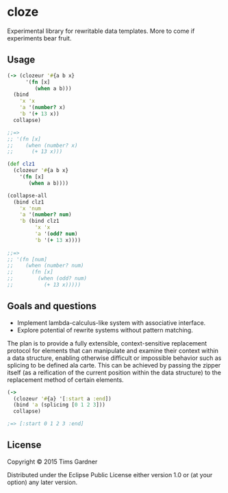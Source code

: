 # cloze

Experimental library for rewritable data templates. More to come if experiments bear fruit.

## Usage

```clojure
(-> (clozeur '#{a b x}
      '(fn [x]
         (when a b)))
  (bind
    'x 'x
    'a '(number? x)
    'b '(+ 13 x))
  collapse)

;;=>
;; '(fn [x]
;;    (when (number? x)
;;      (+ 13 x)))

```

```clojure
(def clz1
  (clozeur '#{a b x}
    '(fn [x]
       (when a b))))

(collapse-all
  (bind clz1
    'x 'num
    'a '(number? num)
    'b (bind clz1
         'x 'x
         'a '(odd? num)
         'b '(+ 13 x))))
         
;;=>
;; '(fn [num]
;;    (when (number? num)
;;      (fn [x]
;;        (when (odd? num)
;;          (+ 13 x)))))

```

## Goals and questions

- Implement lambda-calculus-like system with associative interface.
- Explore potential of rewrite systems without pattern matching.

The plan is to provide a fully extensible, context-sensitive replacement protocol for elements that can manipulate and examine their context within a data structure, enabling otherwise difficult or impossible behavior such as splicing to be defined ala carte. This can be achieved by passing the zipper itself (as a reification of the current position within the data structure) to the replacement method of certain elements.

```clojure
(->
  (clozeur '#{a} '[:start a :end])
  (bind 'a (splicing [0 1 2 3]))
  collapse)

;=> [:start 0 1 2 3 :end]
```


## License

Copyright © 2015 Tims Gardner

Distributed under the Eclipse Public License either version 1.0 or (at
your option) any later version.
